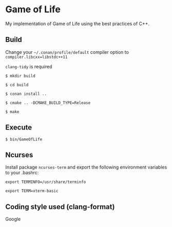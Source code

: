 # Game of Life

My implementation of Game of Life using the best practices of C++.

## Build
Change your `~/.conan/profile/default` compiler option to `compiler.libcxx=libstdc++11`

`clang-tidy` is required

`$ mkdir build`

`$ cd build`

`$ conan install ..`

`$ cmake .. -DCMAKE_BUILD_TYPE=Release`

`$ make`

## Execute
`$ bin/GameOfLife`

## Ncurses
Install package `ncurses-term` and export the following environment variables to your .bashrc:

`export TERMINFO=/usr/share/terminfo`

`export TERM=xterm-basic`

## Coding style used (clang-format)
Google